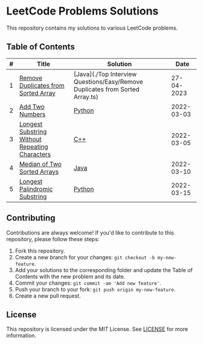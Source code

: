 

# LeetCode Problems Solutions

This repository contains my solutions to various LeetCode problems.

## Table of Contents

| # | Title | Solution | Date |
|---| ----- | -------- | ---- |
| 1 | [Remove Duplicates from Sorted Array](https://leetcode.com/problems/remove-duplicates-from-sorted-array/) | [Java](./Top Interview Questions/Easy/Remove Duplicates from Sorted Array.ts) | 27-04-2023 |
| 2 | [Add Two Numbers](https://leetcode.com/problems/add-two-numbers/) | [Python](./Python/add-two-numbers.py) | 2022-03-03 |
| 3 | [Longest Substring Without Repeating Characters](https://leetcode.com/problems/longest-substring-without-repeating-characters/) | [C++](./C++/longest-substring-without-repeating-characters.cpp) | 2022-03-05 |
| 4 | [Median of Two Sorted Arrays](https://leetcode.com/problems/median-of-two-sorted-arrays/) | [Java](./Java/Median-of-Two-Sorted-Arrays.java) | 2022-03-10 |
| 5 | [Longest Palindromic Substring](https://leetcode.com/problems/longest-palindromic-substring/) | [Python](./Python/longest-palindromic-substring.py) | 2022-03-15 |

## Contributing

Contributions are always welcome! If you'd like to contribute to this repository, please follow these steps:

1. Fork this repository.
2. Create a new branch for your changes: `git checkout -b my-new-feature`.
3. Add your solutions to the corresponding folder and update the Table of Contents with the new problem and its date.
4. Commit your changes: `git commit -am 'Add new feature'`.
5. Push your branch to your fork: `git push origin my-new-feature`.
6. Create a new pull request.

## License

This repository is licensed under the MIT License. See [LICENSE](LICENSE) for more information.
